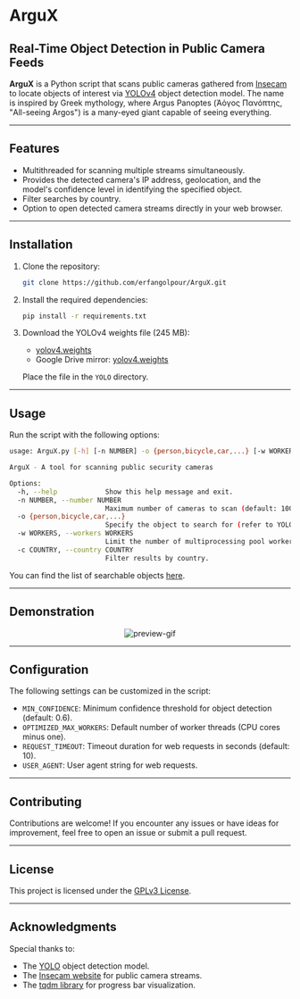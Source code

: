 # ArguX

## Real-Time Object Detection in Public Camera Feeds

**ArguX** is a Python script that scans public cameras gathered from [Insecam](http://www.insecam.org/) to locate objects of interest via [YOLOv4](https://arxiv.org/pdf/2004.10934) object detection model. The name is inspired by Greek mythology, where Argus Panoptes (Ἀὁγος Πανόπτης, "All-seeing Argos") is a many-eyed giant capable of seeing everything.

---

## Features

- Multithreaded for scanning multiple streams simultaneously.
- Provides the detected camera's IP address, geolocation, and the model's confidence level in identifying the specified object.
- Filter searches by country.
- Option to open detected camera streams directly in your web browser.

---

## Installation

1. Clone the repository:

   ```bash
   git clone https://github.com/erfangolpour/ArguX.git
   ```

2. Install the required dependencies:

   ```bash
   pip install -r requirements.txt
   ```

3. Download the YOLOv4 weights file (245 MB):

   - [yolov4.weights](https://github.com/AlexeyAB/darknet/releases/download/darknet_yolo_v3_optimal/yolov4.weights)
   - Google Drive mirror: [yolov4.weights](https://drive.google.com/open?id=1cewMfusmPjYWbrnuJRuKhPMwRe_b9PaT)

   Place the file in the `YOLO` directory.

---

## Usage

Run the script with the following options:

```bash
usage: ArguX.py [-h] [-n NUMBER] -o {person,bicycle,car,...} [-w WORKERS] [-c COUNTRY]

ArguX - A tool for scanning public security cameras

Options:
  -h, --help            Show this help message and exit.
  -n NUMBER, --number NUMBER
                        Maximum number of cameras to scan (default: 100).
  -o {person,bicycle,car,...}
                        Specify the object to search for (refer to YOLOv4 - Darknet/coco.names for options).
  -w WORKERS, --workers WORKERS
                        Limit the number of multiprocessing pool workers.
  -c COUNTRY, --country COUNTRY
                        Filter results by country.
```

You can find the list of searchable objects [here](https://github.com/pjreddie/darknet/blob/master/data/coco.names).

---

## Demonstration

<p align="center">
  <img alt="preview-gif" src="examples/preview.gif" />
</p>

---

## Configuration

The following settings can be customized in the script:

- `MIN_CONFIDENCE`: Minimum confidence threshold for object detection (default: 0.6).
- `OPTIMIZED_MAX_WORKERS`: Default number of worker threads (CPU cores minus one).
- `REQUEST_TIMEOUT`: Timeout duration for web requests in seconds (default: 10).
- `USER_AGENT`: User agent string for web requests.

---

## Contributing

Contributions are welcome! If you encounter any issues or have ideas for improvement, feel free to open an issue or submit a pull request.

---

## License

This project is licensed under the [GPLv3 License](LICENSE).

---

## Acknowledgments

Special thanks to:

- The [YOLO](https://github.com/AlexeyAB/darknet) object detection model.
- The [Insecam website](http://www.insecam.org) for public camera streams.
- The [tqdm library](https://github.com/tqdm/tqdm) for progress bar visualization.
